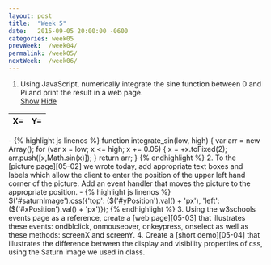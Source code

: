 ```yaml
---
layout: post
title:  "Week 5"
date:   2015-09-05 20:00:00 -0600
categories: week05
prevWeek:  /week04/
permalink: /week05/
nextWeek:  /week06/
---
```

<script type="text/javascript" src="{{ "/scripts/week05.js" | prepend: site.baseurl }}"></script>
<link rel="stylesheet" href="{{ "/css/week05.css" | prepend: site.baseurl }}">

1. Using JavaScript, numerically integrate the sine function between 0 and Pi and print the result in a web page.  
<a id="show-button" href="javascript:void(0);" onclick="document.getElementById('result').innerHTML = display_values(0.0,Math.PI); document.getElementById('table-container').style.display='inline'; document.getElementById('hide-button').style.display='inline'; document.getElementById('show-button').style.display='none';">Show</a>
<a id="hide-button" href="javascript:void(0);" onclick="document.getElementById('table-container').style.display='none'; document.getElementById('show-button').style.display='inline'; document.getElementById('hide-button').style.display='none';">Hide</a>
<div id="table-container">
    <table>
        <thead>
            <tr>
                <th>X=</th>
                <th>Y=</th>
            </tr>
        </thead>
        <tbody id="result">
        </tbody>
    </table>
</div>
    - {% highlight js linenos %}
function integrate_sin(low, high) {
    var arr = new Array();
    for (var x = low; x <= high; x += 0.05) {
        x = +x.toFixed(2);
        arr.push([x,Math.sin(x)]);
    }
    return arr;
}
{% endhighlight %}
2. To the [picture page][05-02] we wrote today, add appropriate text boxes and labels which allow the client to enter the position of the upper left hand corner of the picture. Add an event handler that moves the picture to the appropriate position.
    - {% highlight js linenos %}
$('#saturnImage').css({'top': ($('#yPosition').val() + 'px'),
    'left': ($('#xPosition').val() + 'px')});
{% endhighlight %}
3. Using the w3schools events page as a reference, create a [web page][05-03] that illustrates these events: ondblclick, onmouseover, onkeypress, onselect as well as these methods: screenX and screenY.
4. Create a [short demo][05-04] that illustrates the difference between the display and visibility properties of css, using the Saturn image we used in class.

[05-02]: ../week05/02/ "Week 05-02"
[05-03]: ../week05/03/ "Week 05-03"
[05-04]: ../week05/04/ "Week 05-04"
